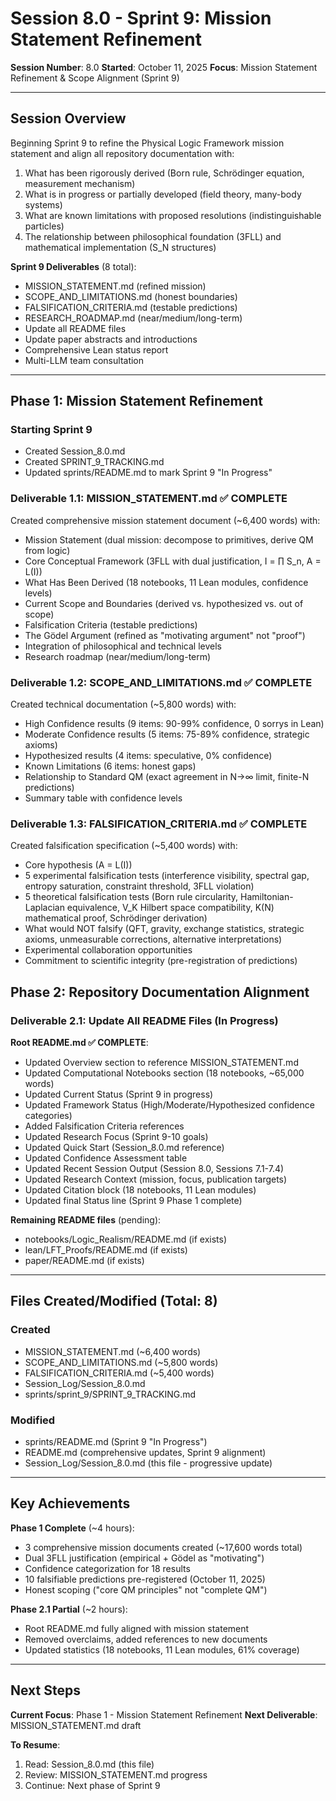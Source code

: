 # Session 8.0 - Sprint 9: Mission Statement Refinement

**Session Number**: 8.0
**Started**: October 11, 2025
**Focus**: Mission Statement Refinement & Scope Alignment (Sprint 9)

---

## Session Overview

Beginning Sprint 9 to refine the Physical Logic Framework mission statement and align all repository documentation with:
1. What has been rigorously derived (Born rule, Schrödinger equation, measurement mechanism)
2. What is in progress or partially developed (field theory, many-body systems)
3. What are known limitations with proposed resolutions (indistinguishable particles)
4. The relationship between philosophical foundation (3FLL) and mathematical implementation (S_N structures)

**Sprint 9 Deliverables** (8 total):
- MISSION_STATEMENT.md (refined mission)
- SCOPE_AND_LIMITATIONS.md (honest boundaries)
- FALSIFICATION_CRITERIA.md (testable predictions)
- RESEARCH_ROADMAP.md (near/medium/long-term)
- Update all README files
- Update paper abstracts and introductions
- Comprehensive Lean status report
- Multi-LLM team consultation

---

## Phase 1: Mission Statement Refinement

### Starting Sprint 9
- Created Session_8.0.md
- Created SPRINT_9_TRACKING.md
- Updated sprints/README.md to mark Sprint 9 "In Progress"

### Deliverable 1.1: MISSION_STATEMENT.md ✅ COMPLETE

Created comprehensive mission statement document (~6,400 words) with:
- Mission Statement (dual mission: decompose to primitives, derive QM from logic)
- Core Conceptual Framework (3FLL with dual justification, I = ∏ S_n, A = L(I))
- What Has Been Derived (18 notebooks, 11 Lean modules, confidence levels)
- Current Scope and Boundaries (derived vs. hypothesized vs. out of scope)
- Falsification Criteria (testable predictions)
- The Gödel Argument (refined as "motivating argument" not "proof")
- Integration of philosophical and technical levels
- Research roadmap (near/medium/long-term)

### Deliverable 1.2: SCOPE_AND_LIMITATIONS.md ✅ COMPLETE

Created technical documentation (~5,800 words) with:
- High Confidence results (9 items: 90-99% confidence, 0 sorrys in Lean)
- Moderate Confidence results (5 items: 75-89% confidence, strategic axioms)
- Hypothesized results (4 items: speculative, 0% confidence)
- Known Limitations (6 items: honest gaps)
- Relationship to Standard QM (exact agreement in N→∞ limit, finite-N predictions)
- Summary table with confidence levels

### Deliverable 1.3: FALSIFICATION_CRITERIA.md ✅ COMPLETE

Created falsification specification (~5,400 words) with:
- Core hypothesis (A = L(I))
- 5 experimental falsification tests (interference visibility, spectral gap, entropy saturation, constraint threshold, 3FLL violation)
- 5 theoretical falsification tests (Born rule circularity, Hamiltonian-Laplacian equivalence, V_K Hilbert space compatibility, K(N) mathematical proof, Schrödinger derivation)
- What would NOT falsify (QFT, gravity, exchange statistics, strategic axioms, unmeasurable corrections, alternative interpretations)
- Experimental collaboration opportunities
- Commitment to scientific integrity (pre-registration of predictions)

## Phase 2: Repository Documentation Alignment

### Deliverable 2.1: Update All README Files (In Progress)

**Root README.md ✅ COMPLETE**:
- Updated Overview section to reference MISSION_STATEMENT.md
- Updated Computational Notebooks section (18 notebooks, ~65,000 words)
- Updated Current Status (Sprint 9 in progress)
- Updated Framework Status (High/Moderate/Hypothesized confidence categories)
- Added Falsification Criteria references
- Updated Research Focus (Sprint 9-10 goals)
- Updated Quick Start (Session_8.0.md reference)
- Updated Confidence Assessment table
- Updated Recent Session Output (Session 8.0, Sessions 7.1-7.4)
- Updated Research Context (mission, focus, publication targets)
- Updated Citation block (18 notebooks, 11 Lean modules)
- Updated final Status line (Sprint 9 Phase 1 complete)

**Remaining README files** (pending):
- notebooks/Logic_Realism/README.md (if exists)
- lean/LFT_Proofs/README.md (if exists)
- paper/README.md (if exists)

---

## Files Created/Modified (Total: 8)

### Created
- MISSION_STATEMENT.md (~6,400 words)
- SCOPE_AND_LIMITATIONS.md (~5,800 words)
- FALSIFICATION_CRITERIA.md (~5,400 words)
- Session_Log/Session_8.0.md
- sprints/sprint_9/SPRINT_9_TRACKING.md

### Modified
- sprints/README.md (Sprint 9 "In Progress")
- README.md (comprehensive updates, Sprint 9 alignment)
- Session_Log/Session_8.0.md (this file - progressive update)

---

## Key Achievements

**Phase 1 Complete** (~4 hours):
- 3 comprehensive mission documents created (~17,600 words total)
- Dual 3FLL justification (empirical + Gödel as "motivating")
- Confidence categorization for 18 results
- 10 falsifiable predictions pre-registered (October 11, 2025)
- Honest scoping ("core QM principles" not "complete QM")

**Phase 2.1 Partial** (~2 hours):
- Root README.md fully aligned with mission statement
- Removed overclaims, added references to new documents
- Updated statistics (18 notebooks, 11 Lean modules, 61% coverage)

---

## Next Steps

**Current Focus**: Phase 1 - Mission Statement Refinement
**Next Deliverable**: MISSION_STATEMENT.md draft

**To Resume**:
1. Read: Session_8.0.md (this file)
2. Review: MISSION_STATEMENT.md progress
3. Continue: Next phase of Sprint 9
